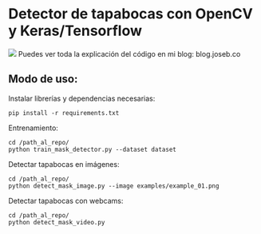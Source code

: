 # Detector de tapabocas con OpenCV y Keras/Tensorflow
![](demo.gif)
Puedes ver toda la explicación del código en mi blog: blog.joseb.co

## Modo de uso:

Instalar librerías y dependencias necesarias:

```
pip install -r requirements.txt
```

Entrenamiento:

```
cd /path_al_repo/
python train_mask_detector.py --dataset dataset
```

Detectar tapabocas en imágenes:

```
cd /path_al_repo/
python detect_mask_image.py --image examples/example_01.png
```

Detectar tapabocas con webcams:

```
cd /path_al_repo/
python detect_mask_video.py
```